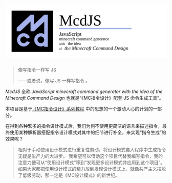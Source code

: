 # ![McdJS](/packages/mcdjs/lib/banner.svg)

> 像写指令一样写 JS
>
> ——或者说，像写 JS 一样写指令 。

*McdJS* 全称 *JavaScript minecraft command generator with the idea of the Minecraft Command Design* 也就是“《MC指令设计》配套 JS 命令生成工具”。

本项目是基于[《MC指令设计》系列教程](https://github.com/n9gc/the-minecraft-command-design) 中的思想的一个激动人心的计划的一部分。

在得到各种繁多的指令设计模式后，我们为何不使用更简洁的语言来描述指令，最终使用某种解析器搭配指令设计模式对其中的细节进行补全，来实现“指令生成”的效果呢？

> 相对于手动使用设计模式进行重复性劳动，将设计模式套入程序中生成指令无疑是生产力的大进步。
> 我希望可以借助这个项目代替我编写指令，我的注意力便可从“使用设计模式”移到“发现更多设计模式并应用到这个项目”。
> 如果大家都把使用设计模式的精力放到发现设计模式上，就像共产主义摆脱了低级劳动，那一定是《MC设计模式》的新世纪。
